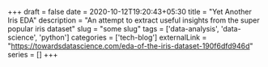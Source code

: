 +++ 
draft = false
date = 2020-10-12T19:20:43+05:30
title = "Yet Another Iris EDA"
description = "An attempt to extract useful insights from the super popular iris dataset"
slug = "some slug" 
tags = ['data-analysis', 'data-science', 'python']
categories = ['tech-blog']
externalLink = "https://towardsdatascience.com/eda-of-the-iris-dataset-190f6dfd946d"
series = []
+++